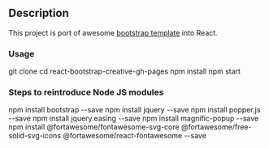 ## Description

This project is port of awesome [bootstrap template](https://startbootstrap.com/themes/creative/) into React.

### Usage

git clone
cd react-bootstrap-creative-gh-pages
npm install
npm start

### Steps to reintroduce Node JS modules

npm install bootstrap --save
npm install jquery --save
npm install popper.js --save
npm install jquery.easing --save
npm install magnific-popup --save
npm install @fortawesome/fontawesome-svg-core @fortawesome/free-solid-svg-icons @fortawesome/react-fontawesome --save
